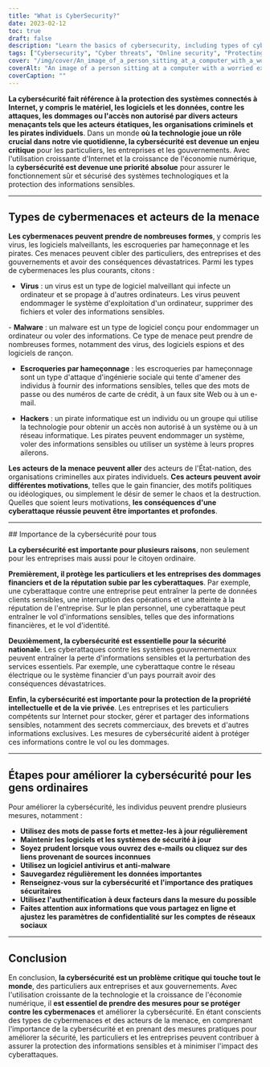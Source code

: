 ```yaml
---
title: "What is CyberSecurity?"
date: 2023-02-12
toc: true
draft: false
description: "Learn the basics of cybersecurity, including types of cyber threats, the importance of cybersecurity, and steps to improve online security."
tags: ["Cybersecurity", "Cyber threats", "Online security", "Protecting data", "Virus", "Malware", "Phishing scams", "Hackers", "National security", "Intellectual property", "Personal privacy"]
cover: "/img/cover/An_image_of_a_person_sitting_at_a_computer_with_a_worried_face.png"
coverAlt: "An image of a person sitting at a computer with a worried expression while a hacker or cybercriminal is shown on the screen, representing the dangers of cyber threats and the importance of cybersecurity"
coverCaption: ""
---
```


 **La cybersécurité fait référence à la protection des systèmes connectés à Internet, y compris le matériel, les logiciels et les données, contre les attaques, les dommages ou l'accès non autorisé par divers acteurs menaçants tels que les acteurs étatiques, les organisations criminels et les pirates individuels**. Dans un monde **où la technologie joue un rôle crucial dans notre vie quotidienne, la cybersécurité est devenue un enjeu critique** pour les particuliers, les entreprises et les gouvernements. Avec l'utilisation croissante d'Internet et la croissance de l'économie numérique, la **cybersécurité est devenue une priorité absolue** pour assurer le fonctionnement sûr et sécurisé des systèmes technologiques et la protection des informations sensibles.  ______  ## Types de cybermenaces et acteurs de la menace  **Les cybermenaces peuvent prendre de nombreuses formes**, y compris les virus, les logiciels malveillants, les escroqueries par hameçonnage et les pirates. Ces menaces peuvent cibler des particuliers, des entreprises et des gouvernements et avoir des conséquences dévastatrices. Parmi les types de cybermenaces les plus courants, citons :  - **Virus** : un virus est un type de logiciel malveillant qui infecte un ordinateur et se propage à d'autres ordinateurs. Les virus peuvent endommager le système d'exploitation d'un ordinateur, supprimer des fichiers et voler des informations sensibles.  - **Malware** : un malware est un type de logiciel conçu pour endommager un ordinateur ou voler des informations. Ce type de menace peut prendre de nombreuses formes, notamment des virus, des logiciels espions et des logiciels de rançon.  - **Escroqueries par hameçonnage** : les escroqueries par hameçonnage sont un type d'attaque d'ingénierie sociale qui tente d'amener des individus à fournir des informations sensibles, telles que des mots de passe ou des numéros de carte de crédit, à un faux site Web ou à un e-mail.  - **Hackers** : un pirate informatique est un individu ou un groupe qui utilise la technologie pour obtenir un accès non autorisé à un système ou à un réseau informatique. Les pirates peuvent endommager un système, voler des informations sensibles ou utiliser un système à leurs propres ailerons.  **Les acteurs de la menace peuvent aller** des acteurs de l'État-nation, des organisations criminelles aux pirates individuels. **Ces acteurs peuvent avoir différentes motivations**, telles que le gain financier, des motifs politiques ou idéologiques, ou simplement le désir de semer le chaos et la destruction. Quelles que soient leurs motivations, **les conséquences d'une cyberattaque réussie peuvent être importantes et profondes**.  ______  ## Importance de la cybersécurité pour tous  **La cybersécurité est importante pour plusieurs raisons**, non seulement pour les entreprises mais aussi pour le citoyen ordinaire.  **Premièrement, il protège les particuliers et les entreprises des dommages financiers et de la réputation subie par les cyberattaques**. Par exemple, une cyberattaque contre une entreprise peut entraîner la perte de données clients sensibles, une interruption des opérations et une atteinte à la réputation de l'entreprise. Sur le plan personnel, une cyberattaque peut entraîner le vol d'informations sensibles, telles que des informations financières, et le vol d'identité.  **Deuxièmement, la cybersécurité est essentielle pour la sécurité nationale**. Les cyberattaques contre les systèmes gouvernementaux peuvent entraîner la perte d'informations sensibles et la perturbation des services essentiels. Par exemple, une cyberattaque contre le réseau électrique ou le système financier d'un pays pourrait avoir des conséquences dévastatrices.  **Enfin, la cybersécurité est importante pour la protection de la propriété intellectuelle et de la vie privée**. Les entreprises et les particuliers compétents sur Internet pour stocker, gérer et partager des informations sensibles, notamment des secrets commerciaux, des brevets et d'autres informations exclusives. Les mesures de cybersécurité aident à protéger ces informations contre le vol ou les dommages.  ______  ## Étapes pour améliorer la cybersécurité pour les gens ordinaires  Pour améliorer la cybersécurité, les individus peuvent prendre plusieurs mesures, notamment :  - **Utilisez des mots de passe forts et mettez-les à jour régulièrement** - **Maintenir les logiciels et les systèmes de sécurité à jour** - **Soyez prudent lorsque vous ouvrez des e-mails ou cliquez sur des liens provenant de sources inconnues** - **Utilisez un logiciel antivirus et anti-malware** - **Sauvegardez régulièrement les données importantes** - **Renseignez-vous sur la cybersécurité et l'importance des pratiques sécuritaires** - **Utilisez l'authentification à deux facteurs dans la mesure du possible** - **Faites attention aux informations que vous partagez en ligne et ajustez les paramètres de confidentialité sur les comptes de réseaux sociaux**   ______ ## Conclusion  En conclusion, **la cybersécurité est un problème critique qui touche tout le monde**, des particuliers aux entreprises et aux gouvernements. Avec l'utilisation croissante de la technologie et la croissance de l'économie numérique, il **est essentiel de prendre des mesures pour se protéger contre les cybermenaces** et améliorer la cybersécurité. En étant conscients des types de cybermenaces et des acteurs de la menace, en comprenant l'importance de la cybersécurité et en prenant des mesures pratiques pour améliorer la sécurité, les particuliers et les entreprises peuvent contribuer à assurer la protection des informations sensibles et à minimiser l'impact des cyberattaques.